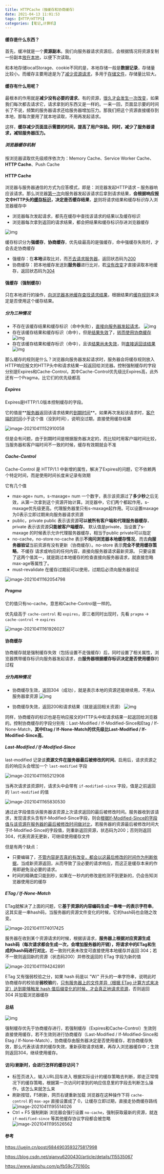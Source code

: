 ```yaml
---
title: HTTPCache（强缓存和协商缓存）
date: 2021-04-13 11:01:53
tags: [HTTP/HTTPS]
categories: [笔记,计算机]
---
```

#### 缓存是什么东西？

首先，缓冲就是一个**资源副本**。我们向服务器请求资源后，会根据情况将资源复制一份副本<u>放在本地</u>，以便下次读取。

和本地存储localStorage、cookie不同的是，本地存储一般是**数据记录**，存储量比较小。而缓存主要用途是为了<u>减少资源请求</u>，多用于<u>存储文件</u>，存储量比较大。



#### 缓存有什么用呢？

最根本的作用就是**减少没有必要的请求**。有的资源，<u>很久才会发生一次改变</u>，如果我们每次都去请求它，请求拿到的东西又是一样的。一来一回，页面显示要的时间长了不说，频繁的服务器请求还给服务器增加压力。那我们把这个资源直接缓存到本地，那每次要用了就本地读取，不用再发起请求。

这样，**缓存减少页面显示需要的时间，提高了用户体验。同时，减少了服务器请求，减轻服务器压力。**



##### 浏览器缓存机制

按浏览器读取优先级顺序依次为：Memory Cache、Service Worker Cache、**HTTP Cache**、Push Cache



#### HTTP Cache

浏览器与服务器通信的方式为应答模式，即是：浏览器发起HTTP请求 – 服务器响应该请求。那么浏览器<u>第一次</u>向服务器发起该请求后拿到请求结果，**会根据响应报文中HTTP头的<u>缓存标识</u>，决定是否缓存结果**，<u>是</u>则将请求结果和缓存标识存入浏览器缓存中

- 浏览器每次发起请求，都先在缓存中查找该请求的结果以及缓存标识
- 浏览器每次拿到返回的请求结果，都会把结果和缓存标识存进浏览器缓存



![img](https://cdn.jsdelivr.net/gh/kudryavka1013/note-pic@master/note/20210411000747.webp)

缓存标识分为**强缓存**，**协商缓存**，优先级最高的是强缓存，命中强缓存失败时，才会去走协商缓存

- 强缓存：在**本地**读取比对，而<u>不去请求服务器</u>，返回状态码为<u>200</u>
- 协商缓存：把本地缓存发送到**服务器**进行比对，若<u>没有改变</u>才直接读取本地缓存，返回状态码为<u>304</u>



#### 强缓存（强制缓存）

只在本地进行的操作，<u>向浏览器本地缓存查找请求结果</u>，根据结果的<u>缓存规则</u>来决定是否使用这个缓存结果。

##### 分为三种情况

- 不存在该缓存结果和缓存标识（命中失败），<u>直接向服务器发起请求</u>。
  ![img](https://cdn.jsdelivr.net/gh/kudryavka1013/note-pic@master/note/20210411150850.png)
- 存在该缓存结果和缓存标识（命中），但是<u>结果失效</u>了，<u>转而使用协商缓存</u>
  ![img](https://cdn.jsdelivr.net/gh/kudryavka1013/note-pic@master/note/20210411150900.png)
- 存在该缓存结果和缓存标识（命中），且该<u>结果尚未失效</u>，则<u>直接返回该结果</u>
  ![img](https://cdn.jsdelivr.net/gh/kudryavka1013/note-pic@master/note/20210411150916.png)

那么缓存的规则是什么？浏览器向服务器发起请求时，服务器会将缓存规则放入HTTP响应报文的HTTP头中和请求结果一起返回给浏览器。控制强制缓存的字段分别是Expires和Cache-Control，其中Cache-Control优先级比Expires高，此外还有一个Pragma，比它们的优先级都高

##### Expires

Expires是HTTP/1.0版本控制缓存的字段。

它的值是**<u>服务器</u>返回该请求结果的<u>到期时间</u>**。如果再次发起该请求时，<u>客户端的时间</u>小于这个值（没到时间），说明没过期，直接使用缓存结果

![image-20210411152910058](https://cdn.jsdelivr.net/gh/kudryavka1013/note-pic@master/note/20210411152910.png)

但是会有问题，由于到期时间是根据服务器决定的，而比较时用客户端时间比较，当服务器和客户端时间不一致的时候，缓存有效期就会不准

##### Cache-Control

Cache-Control 是 HTTP/1.1 中新增的属性，解决了Expires的问题，它不依赖两个特定时间，而是使用时间长度来记录有效期

它有几个值

- max-age= num，s-maxage= num
  一个数字，表示该资源过了**多少秒**之后无效，从第一次拿到这个资源开始计算。浏览器中，它们两个都起作用，s-maxage优先级更高。代理服务器里只有s-maxage起作用。可以设置maxage为0表示立即过期来向服务器请求资源
- public，private
  public 表示该资源**可以被所有客户端和代理服务器缓存**，private 表示该资源**只能被客户端缓存**。
  默认值是private，当设置了s-maxage 的时候表示允许代理服务器缓存，相当于public
  private可以指定
- no-cache，no-store
  no-cache 表示**不询问浏览器本地缓存情况**，而去**向服务器验证**当前资源有没有更新（协商缓存）。no-store 表示**完全不使用缓存策略**，不缓存 请求或响应的任何内容，直接向服务器请求最新资源。
  只要设置了这两个值其一，就是跳过本地缓存的检查直接向服务器请求，就直接忽略max-age等属性了。
- must-revalidate
  在缓存过期前可以使用，过期后必须向服务器验证

![image-20210411162054798](https://cdn.jsdelivr.net/gh/kudryavka1013/note-pic@master/note/20210411162054.png)

##### Pragma

它的值只有no-cache，意思和Cache-Control是一样的。

优先级高于 `cache-control` 和 `expires`，即三者同时出现时，先看 `pragma` -> `cache-control` -> `expires`

![image-20210411161926027](https://cdn.jsdelivr.net/gh/kudryavka1013/note-pic@master/note/20210411161926.png)



#### 协商缓存

协商缓存就是强制缓存失效（包括设置不走强缓存）后，同时设置了相关属性，浏览器携带缓存标识向服务器发起请求，由**服务器根据缓存标识决定是否使用缓存**的过程

##### 分为两种情况

- 协商缓存生效，返回304（成功），就是表示本地的资源还能继续用，不用从服务器拿资源
  ![img](https://cdn.jsdelivr.net/gh/kudryavka1013/note-pic@master/note/20210411163250.webp)

- 协商缓存失效，返回200和请求结果（就是返回相关资源）
  ![img](https://cdn.jsdelivr.net/gh/kudryavka1013/note-pic@master/note/20210411163341.webp)

同样，协商缓存的标识也是在响应报文的HTTP头中和请求结果一起返回给浏览器的。控制协商缓存的字段分别有：Last-Modified / If-Modified-Since和Etag / If-None-Match，**其中Etag / If-None-Match的优先级比Last-Modified / If-Modified-Since高**。

##### Last-Modified / If-Modified-Since

last-modified 记录该**资源文件在服务器最后被修改的时间**。启用后，请求资源之后的响应头会增加一个 `last-modified` 字段

![image-20210411165212908](https://cdn.jsdelivr.net/gh/kudryavka1013/note-pic@master/note/20210411165212.png)

当再次请求该资源时，请求头中会带有 `if-modified-since` 字段，值是之前返回的 `last-modified` 的值

![image-20210411165830530](https://cdn.jsdelivr.net/gh/kudryavka1013/note-pic@master/note/20210411165830.png)

通过此字段值告诉服务器该资源上次请求返回的最后被修改时间。服务器收到该请求，发现请求头含有If-Modified-Since字段，则会<u>根据If-Modified-Since的字段值与该资源在服务器的最后被修改时间做对比</u>，若服务器的资源最后被修改时间大于If-Modified-Since的字段值，则重新返回资源，状态码为200；否则则返回304，代表资源无更新，可继续使用缓存文件

但是有两个缺点：

- 只要编辑了，<u>不管内容是否真的有改变，都会以这最后修改的时间作为判断依据</u>，当成新资源返回，从而导致了没必要的请求响应，而这正是缓存本来的作用即避免没必要的请求。
- 时间的精确度只能到秒，如果在一秒内的修改是检测不到更新的，仍会告知浏览器使用旧的缓存

##### ETag / If-None-Match

ETag就解决了上面的问题，它**基于资源的内容编码生成一串唯一的表示字符串**。这其实是一串hash码，当服务器的资源文件变化的时候，它的hash码也会随之改变。

![image-20210411174017425](https://cdn.jsdelivr.net/gh/kudryavka1013/note-pic@master/note/20210411194250.png)

服务器在收到某个资源请求的时候，根据该请求，**服务器上根据对应资源生成hash码（每次请求都会生成一次，会增加服务器的开销），将请求中的ETag和生成的hash码进行对比**，若一致则代表未改变可直接使用本地缓存并返回 304；若不一致则返回新的资源（状态码200）并修改返回的 ETag 字段为新的值

![image-20210411194242891](https://cdn.jsdelivr.net/gh/kudryavka1013/note-pic@master/note/20210411194242.png)

ETag 又有强弱校验之分，如果 hash 码是以 "W/" 开头的一串字符串，说明此时协商缓存的校验是**弱校验**的，<u>只有服务器上的文件差异（根据 ETag 计算方式来决定）达到能够触发 hash 值后缀变化的时候，才会真正地请求资源</u>，否则返回 304 并加载浏览器缓存



#### 总结

![img](https://cdn.jsdelivr.net/gh/kudryavka1013/note-pic@master/note/20210411194112.jpeg)

强制缓存优先于协商缓存进行，若强制缓存（Expires和Cache-Control）生效则直接使用缓存，若不生效则进行协商缓存（Last-Modified / If-Modified-Since和Etag / If-None-Match），协商缓存由服务器决定是否使用缓存，若协商缓存失效，那么代表该请求的缓存失效，重新获取请求结果，再存入浏览器缓存中；生效则返回304，继续使用缓存。



#### 访问/刷新时，会进行怎样的缓存访问？

- 标签页进入，输入URL回车进入
  根据实际设计的缓存策略去判断，即走正常情况下的缓存策略，根据第一次访问时拿到的响应信息里的字段去判断怎么操作，该怎么来就怎么来
- 刷新按钮，F5刷新，网页右键重新加载
  浏览器在这种操作下将 `cache-control` 的 `max-age` 直接设置成了 0，让缓存立即过期，直接走协商缓存路线
  ![image-20210411195514026](https://cdn.jsdelivr.net/gh/kudryavka1013/note-pic@master/note/20210411195514.png)
- Ctrl + F5 强制刷新
  浏览器会强行设置 `no-cache`，强制获取最新的资源，就连 `if-modified-since` 等其他缓存协议字段都会被忽略
  ![image-20210411195526562](https://cdn.jsdelivr.net/gh/kudryavka1013/note-pic@master/note/20210411195526.png)



#### 参考

https://juejin.cn/post/6844903593275817998

https://blog.csdn.net/qianyu6200430/article/details/115535067

https://www.jianshu.com/p/fb59c770160c